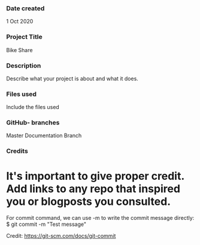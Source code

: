 ### Date created
1 Oct 2020

### Project Title
Bike Share

### Description
Describe what your project is about and what it does.

### Files used
Include the files used

### GitHub- branches
Master
Documentation Branch

### Credits
It's important to give proper credit. Add links to any repo that inspired you or blogposts you consulted.
==
For commit command, we can use -m to write the commit message directly:
$ git commit -m "Test message"

Credit: https://git-scm.com/docs/git-commit
